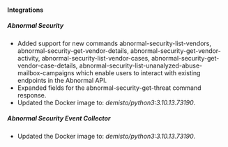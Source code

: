 
#### Integrations

##### Abnormal Security

- Added support for new commands abnormal-security-list-vendors, abnormal-security-get-vendor-details, abnormal-security-get-vendor-activity, abnormal-security-list-vendor-cases, abnormal-security-get-vendor-case-details, abnormal-security-list-unanalyzed-abuse-mailbox-campaigns which enable users to interact with existing endpoints in the Abnormal API.
- Expanded fields for the abnormal-security-get-threat command response.
- Updated the Docker image to: *demisto/python3:3.10.13.73190*.
##### Abnormal Security Event Collector

- Updated the Docker image to: *demisto/python3:3.10.13.73190*.
